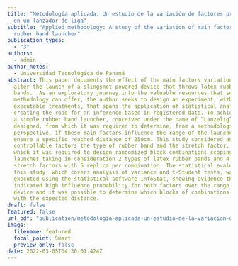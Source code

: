 ```yaml
---
title: "Metodología aplicada: Un estudio de la variación de factores principales
  en un lanzador de liga"
subtitle: "Applied methodology: A study of the variation of main factors in a
  rubber band launcher"
publication_types:
  - "3"
authors:
  - admin
author_notes:
  - Universidad Tecnológica de Panamá
abstract: This paper documents the effect of the main factors variation that
  alter the launch of a slingshot powered device that throws latex rubber
  bands.  As an exploratory journey into the valuable resources that scientific
  methodology can offer, the author seeks to design an experiment, with simple
  executable treatments, that spans the application of statistical analysis
  creating the road for an inference based in registered data. To achieve this,
  a simple rubber band launcher, conceived under the name of “Lanzelig”, was
  designed, from which it was required to determine, from a methodological
  perspective, if these main factors influence the range of the launcher to
  ensure a specific reached distance of 250cm. This study considered as main
  controllable factors the type of rubber band and the stretch factor, from
  which it was required to design randomized block combinations scoping 40
  launches taking in consideration 2 types of latex rubber bands and 4 different
  stretch factors with 5 replica per combination. The statistical evaluation of
  this study, which covers analysis of variance and t-Student tests, was
  executed using the statistical software InfoStat, showing evidence that
  indicated high influence probability for both factors over the range of the
  device and it was possible to determine which blocks of combinations complied
  with the expected distance.
draft: false
featured: false
url_pdf: "publication/metodologia-aplicada-un-estudio-de-la-variacion-de-factores-principales-en-un-lanzador-de-liga/reporte_exp.pdf"
image:
  filename: featured
  focal_point: Smart
  preview_only: false
date: 2022-03-05T04:30:01.424Z
---
```

